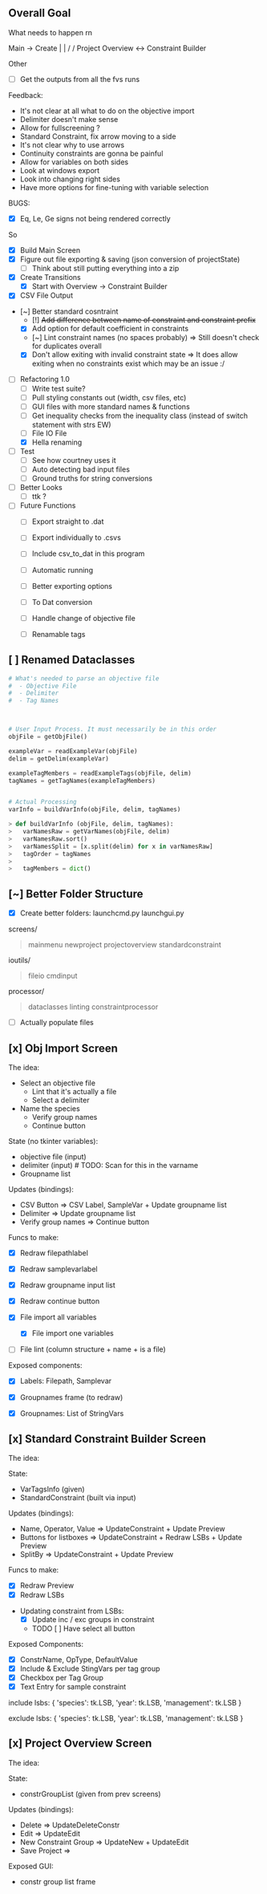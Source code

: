
## Overall Goal
What needs to happen rn


Main -> Create
    |       |
   \/      \/
Project Overview <\-> Constraint Builder


Other
 - [ ] Get the outputs from all the fvs runs


Feedback:
 - It's not clear at all what to do on the objective import
 - Delimiter doesn't make sense
 - Allow for fullscreening ?
 - Standard Constraint, fix arrow moving to a side
 - It's not clear why to use arrows
 - Continuity constraints are gonna be painful
 - Allow for variables on both sides
 - Look at windows export
 - Look into changing right sides
 - Have more options for fine-tuning with variable selection

BUGS:
 - [x] Eq, Le, Ge signs not being rendered correctly	

So
 - [x] Build Main Screen
 - [x] Figure out file exporting & saving (json conversion of projectState)
   * [ ] Think about still putting everything into a zip
 - [x] Create Transitions
   * [x] Start with Overview -> Constraint Builder
 - [x] CSV File Output
 - [~] Better standard cosntraint
   * [!] ~~Add difference between name of constraint and constraint prefix~~
   * [x] Add option for default coefficient in constraints
   * [~] Lint constraint names (no spaces probably) 
	=> Still doesn't check for duplicates overall
   * [x] Don't allow exiting with invalid constraint state
	=> It does allow exiting when no constraints exist which may be an issue :/

 - [ ] Refactoring 1.0
 	* [ ] Write test suite?
	* [ ] Pull styling constants out (width, csv files, etc)
	* [ ] GUI files with more standard names & functions
	* [ ] Get inequality checks from the inequality class (instead of switch statement with strs EW)
	* [ ] File IO File
	* [x] Hella renaming
 - [ ] Test
 	* [ ] See how courtney uses it
	* [ ] Auto detecting bad input files
	* [ ] Ground truths for string conversions
 - [ ] Better Looks
    * [ ] ttk ?

 - [ ] Future Functions
    * [ ] Export straight to .dat
    * [ ] Export individually to .csvs
    * [ ] Include csv\_to_dat in this program
    * [ ] Automatic running
	* [ ] Better exporting options
	* [ ] To Dat conversion
    * [ ] Handle change of objective file
    * [ ] Renamable tags





## [ ] Renamed Dataclasses

```python
# What's needed to parse an objective file
#  - Objective File
#  - Delimiter
#  - Tag Names



# User Input Process. It must necessarily be in this order
objFile = getObjFile()

exampleVar = readExampleVar(objFile)
delim = getDelim(exampleVar)

exampleTagMembers = readExampleTags(objFile, delim)
tagNames = getTagNames(exampleTagMembers)


# Actual Processing
varInfo = buildVarInfo(objFile, delim, tagNames)

> def buildVarInfo (objFile, delim, tagNames):
> 	varNamesRaw = getVarNames(objFile, delim)
>	varNamesRaw.sort()
>   varNamesSplit = [x.split(delim) for x in varNamesRaw]
>	tagOrder = tagNames
>
>	tagMembers = dict()
```









## [~] Better Folder Structure

- [x] Create better folders:
launchcmd.py
launchgui.py

screens/
 > mainmenu
 > newproject
 > projectoverview
 > standardconstraint

ioutils/
 > fileio
 > cmdinput

processor/
 > dataclasses
 > linting
 > constraintprocessor

- [ ] Actually populate files








## [x] Obj Import Screen
The idea:
 - Select an objective file
	 - Lint that it's actually a file
	 - Select a delimiter
 - Name the species
	 - Verify group names
	 - Continue button

State (no tkinter variables):
 - objective file (input)
 - delimiter (input) # TODO: Scan for this in the varname
 - Groupname list

Updates (bindings):
 - CSV Button => CSV Label, SampleVar + Update groupname list
 - Delimiter => Update groupname list
 - Verify group names => Continue button

Funcs to make:
 - [x] Redraw filepathlabel
 - [x] Redraw samplevarlabel
 - [x] Redraw groupname input list
 - [x] Redraw continue button

 - [x] File import all variables
	 - [x] File import one variables
 - [ ] File lint (column structure + name + is a file)

Exposed components:
 - [x] Labels: Filepath, Samplevar
 - [x] Groupnames frame (to redraw)
 - [x] Groupnames: List of StringVars





## [x] Standard Constraint Builder Screen
The idea:

State:
 - VarTagsInfo (given)
 - StandardConstraint (built via input)

Updates (bindings):
 - Name, Operator, Value => UpdateConstraint + Update Preview
 - Buttons for listboxes => UpdateConstraint + Redraw LSBs + Update Preview
 - SplitBy => UpdateConstraint + Update Preview

Funcs to make:
 - [x] Redraw Preview
 - [x] Redraw LSBs
 - Updating constraint from LSBs:
   - [x] Update inc / exc groups in constraint
   - TODO [ ] Have select all button

Exposed Components:
 - [x] ConstrName, OpType, DefaultValue
 - [x] Include & Exclude StingVars per tag group
 - [x] Checkbox per Tag Group
 - [x] Text Entry for sample constraint

include lsbs:
{
	'species': tk.LSB,
	'year': tk.LSB,
	'management': tk.LSB
}

exclude lsbs:
{
	'species': tk.LSB,
	'year': tk.LSB,
	'management': tk.LSB
}





## [x] Project Overview Screen
The idea:

State:
 - constrGroupList (given from prev screens)


Updates (bindings):
 - Delete => UpdateDeleteConstr
 - Edit => UpdateEdit
 - New Constraint Group => UpdateNew + UpdateEdit
 - Save Project => 


Exposed GUI:
 - constr group list frame










